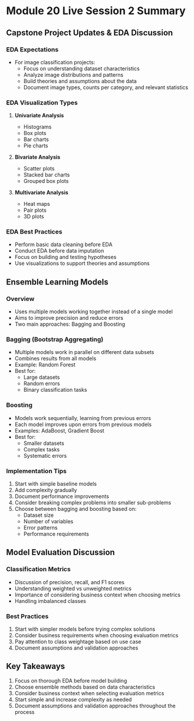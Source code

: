 # Module 20 Live Session 2 Summary

## Capstone Project Updates & EDA Discussion

### EDA Expectations
- For image classification projects:
  - Focus on understanding dataset characteristics
  - Analyze image distributions and patterns
  - Build theories and assumptions about the data
  - Document image types, counts per category, and relevant statistics

### EDA Visualization Types
1. **Univariate Analysis**
   - Histograms
   - Box plots
   - Bar charts
   - Pie charts

2. **Bivariate Analysis**
   - Scatter plots
   - Stacked bar charts
   - Grouped box plots

3. **Multivariate Analysis**
   - Heat maps
   - Pair plots
   - 3D plots

### EDA Best Practices
- Perform basic data cleaning before EDA
- Conduct EDA before data imputation
- Focus on building and testing hypotheses
- Use visualizations to support theories and assumptions

## Ensemble Learning Models

### Overview
- Uses multiple models working together instead of a single model
- Aims to improve precision and reduce errors
- Two main approaches: Bagging and Boosting

### Bagging (Bootstrap Aggregating)
- Multiple models work in parallel on different data subsets
- Combines results from all models
- Example: Random Forest
- Best for:
  - Large datasets
  - Random errors
  - Binary classification tasks

### Boosting
- Models work sequentially, learning from previous errors
- Each model improves upon errors from previous models
- Examples: AdaBoost, Gradient Boost
- Best for:
  - Smaller datasets
  - Complex tasks
  - Systematic errors

### Implementation Tips
1. Start with simple baseline models
2. Add complexity gradually
3. Document performance improvements
4. Consider breaking complex problems into smaller sub-problems
5. Choose between bagging and boosting based on:
   - Dataset size
   - Number of variables
   - Error patterns
   - Performance requirements

## Model Evaluation Discussion

### Classification Metrics
- Discussion of precision, recall, and F1 scores
- Understanding weighted vs unweighted metrics
- Importance of considering business context when choosing metrics
- Handling imbalanced classes

### Best Practices
1. Start with simpler models before trying complex solutions
2. Consider business requirements when choosing evaluation metrics
3. Pay attention to class weightage based on use case
4. Document assumptions and validation approaches

## Key Takeaways
1. Focus on thorough EDA before model building
2. Choose ensemble methods based on data characteristics
3. Consider business context when selecting evaluation metrics
4. Start simple and increase complexity as needed
5. Document assumptions and validation approaches throughout the process